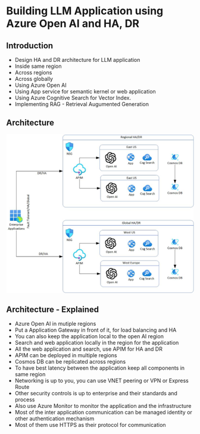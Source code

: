 # Building LLM Application using Azure Open AI and HA, DR

## Introduction

- Design HA and DR architecture for LLM application
- Inside same region
- Across regions
- Across globally
- Using Azure Open AI
- Using App service for semantic kernel or web application
- Using Azure Cognitive Search for Vector Index.
- Implementing RAG - Retrieval Augumented Generation

## Architecture

![Architecture](https://github.com/balakreshnan/Samples2023/blob/main/AOAI/images/ragarchsimpleHADR.jpg "Architecture")

## Architecture - Explained

- Azure Open AI in mutiple regions
- Put a Application Gateway in front of it, for load balancing and HA
- You can also keep the application local to the open AI region
- Search and web application locally in the region for the application
- All the web application and search, use APIM for HA and DR
- APIM can be deployed in multiple regions
- Cosmos DB can be replicated across regions
- To have best latency between the application keep all components in same region
- Networking is up to you, you can use VNET peering or VPN or Express Route
- Other security controls is up to enterprise and their standards and process
- Also use Azure Monitor to monitor the application and the infrastructure
- Most of the inter application communication can be managed identity or other authentication mechanism
- Most of them use HTTPS as their protocol for communication
